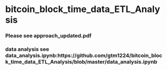 # bitcoin_block_time_data_ETL_Analysis
<h3> Please see approach_updated.pdf
<br>
<h3> data analysis see data_analysis.ipynb:https://github.com/gtm1224/bitcoin_block_time_data_ETL_Analysis/blob/master/data_analysis.ipynb
